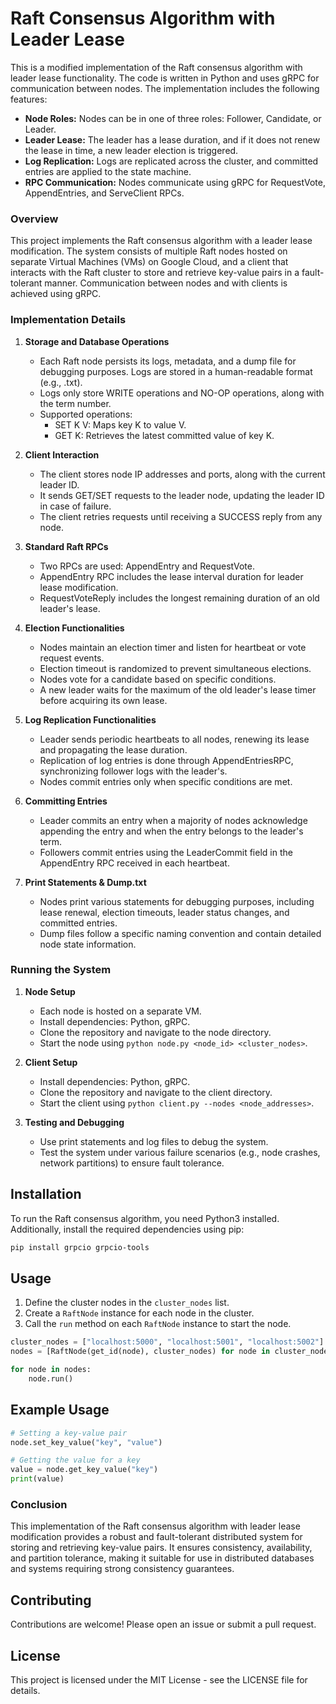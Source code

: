 # Raft Consensus Algorithm with Leader Lease

This is a modified implementation of the Raft consensus algorithm with leader lease functionality. The code is written in Python and uses gRPC for communication between nodes. The implementation includes the following features:

- **Node Roles:** Nodes can be in one of three roles: Follower, Candidate, or Leader.
- **Leader Lease:** The leader has a lease duration, and if it does not renew the lease in time, a new leader election is triggered.
- **Log Replication:** Logs are replicated across the cluster, and committed entries are applied to the state machine.
- **RPC Communication:** Nodes communicate using gRPC for RequestVote, AppendEntries, and ServeClient RPCs.

### Overview
This project implements the Raft consensus algorithm with a leader lease modification. The system consists of multiple Raft nodes hosted on separate Virtual Machines (VMs) on Google Cloud, and a client that interacts with the Raft cluster to store and retrieve key-value pairs in a fault-tolerant manner. Communication between nodes and with clients is achieved using gRPC.

### Implementation Details
1. **Storage and Database Operations**
   - Each Raft node persists its logs, metadata, and a dump file for debugging purposes. Logs are stored in a human-readable format (e.g., .txt).
   - Logs only store WRITE operations and NO-OP operations, along with the term number.
   - Supported operations:
     - SET K V: Maps key K to value V.
     - GET K: Retrieves the latest committed value of key K.

2. **Client Interaction**
   - The client stores node IP addresses and ports, along with the current leader ID.
   - It sends GET/SET requests to the leader node, updating the leader ID in case of failure.
   - The client retries requests until receiving a SUCCESS reply from any node.

3. **Standard Raft RPCs**
   - Two RPCs are used: AppendEntry and RequestVote.
   - AppendEntry RPC includes the lease interval duration for leader lease modification.
   - RequestVoteReply includes the longest remaining duration of an old leader's lease.

4. **Election Functionalities**
   - Nodes maintain an election timer and listen for heartbeat or vote request events.
   - Election timeout is randomized to prevent simultaneous elections.
   - Nodes vote for a candidate based on specific conditions.
   - A new leader waits for the maximum of the old leader's lease timer before acquiring its own lease.

5. **Log Replication Functionalities**
   - Leader sends periodic heartbeats to all nodes, renewing its lease and propagating the lease duration.
   - Replication of log entries is done through AppendEntriesRPC, synchronizing follower logs with the leader's.
   - Nodes commit entries only when specific conditions are met.

6. **Committing Entries**
   - Leader commits an entry when a majority of nodes acknowledge appending the entry and when the entry belongs to the leader's term.
   - Followers commit entries using the LeaderCommit field in the AppendEntry RPC received in each heartbeat.

7. **Print Statements & Dump.txt**
   - Nodes print various statements for debugging purposes, including lease renewal, election timeouts, leader status changes, and committed entries.
   - Dump files follow a specific naming convention and contain detailed node state information.

### Running the System
1. **Node Setup**
   - Each node is hosted on a separate VM.
   - Install dependencies: Python, gRPC.
   - Clone the repository and navigate to the node directory.
   - Start the node using `python node.py <node_id> <cluster_nodes>`.

2. **Client Setup**
   - Install dependencies: Python, gRPC.
   - Clone the repository and navigate to the client directory.
   - Start the client using `python client.py --nodes <node_addresses>`.

3. **Testing and Debugging**
   - Use print statements and log files to debug the system.
   - Test the system under various failure scenarios (e.g., node crashes, network partitions) to ensure fault tolerance.

## Installation

To run the Raft consensus algorithm, you need Python3 installed. Additionally, install the required dependencies using pip:

```bash
pip install grpcio grpcio-tools
```

## Usage

1. Define the cluster nodes in the `cluster_nodes` list.
2. Create a `RaftNode` instance for each node in the cluster.
3. Call the `run` method on each `RaftNode` instance to start the node.

```python
cluster_nodes = ["localhost:5000", "localhost:5001", "localhost:5002"]
nodes = [RaftNode(get_id(node), cluster_nodes) for node in cluster_nodes]

for node in nodes:
    node.run()
```

## Example Usage

```python
# Setting a key-value pair
node.set_key_value("key", "value")

# Getting the value for a key
value = node.get_key_value("key")
print(value)
```
### Conclusion

This implementation of the Raft consensus algorithm with leader lease modification provides a robust and fault-tolerant distributed system for storing and retrieving key-value pairs. It ensures consistency, availability, and partition tolerance, making it suitable for use in distributed databases and systems requiring strong consistency guarantees.

## Contributing

Contributions are welcome! Please open an issue or submit a pull request.

## License

This project is licensed under the MIT License - see the LICENSE file for details.
